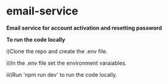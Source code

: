 # email-service

**Email service for account activation and resetting password**


**To run the code locally**

i)Clone the repo and create the .env file.

ii)In the .env file set the environment varaiables.

iii)Run 'npm run dev' to run the code locally.